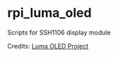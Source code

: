 # rpi_luma_oled
Scripts for SSH1106 display module

Credits: [Luma OLED Project](https://luma-oled.readthedocs.io/en/latest/intro.html)

